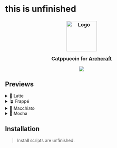 # this is unfinished
<h3 align="center">
	<img src="https://raw.githubusercontent.com/catppuccin/catppuccin/main/images/logos/exports/1544x1544_circle.png" width="100" alt="Logo"/><br/>
	<img src="https://raw.githubusercontent.com/catppuccin/catppuccin/main/images/misc/transparent.png" height="30" width="0px"/>
	Catppuccin for <a href="http://archcraft.io">Archcraft</a>
	<img src="https://raw.githubusercontent.com/catppuccin/catppuccin/main/images/misc/transparent.png" height="30" width="0px"/>
</h3>


<p align="center">
  <img src="https://raw.githubusercontent.com/vanillyn/catppuccin-archcraft/main/images/archcraft.png"/>
</p>

## Previews

<details>
<summary>🌻 Latte</summary>
  <img src="https://raw.githubusercontent.com/vanillyn/catppuccin-archcraft/main/images/previews/latte.png"/>
</details>
<details>
<summary>🪴 Frappé</summary>
  <img src="https://raw.githubusercontent.com/vanillyn/catppuccin-archcraft/main/images/previews/frappe.png"/>
</details>
<details>
<summary>🌺 Macchiato</summary>
  <img src="https://raw.githubusercontent.com/vanillyn/catppuccin-archcraft/main/images/previews/macchiato.png"/>
</details>
<details>
<summary>🌿 Mocha</summary>
  <img src="https://raw.githubusercontent.com/vanillyn/catppuccin-archcraft/main/images/previews/mocha.png"/>
</details>

## Installation

> Install scripts are unfinished.
